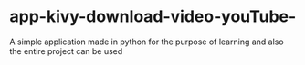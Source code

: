 # app-kivy-download-video-youTube-
A simple application made in python for the purpose of learning and also the entire project can be used
